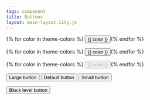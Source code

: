 ```yaml
---
tags: component
title: Buttons
layout: main-layout.11ty.js
---
```


{% for color in theme-colors %}
<button type="button" class="btn btn-{{ color }}">{{ color }}</button>{% endfor %}

{% for color in theme-colors %}
<button type="button" class="btn btn-outline-{{ color }}">{{ color }}</button>{% endfor %}

{% for color in theme-colors %}
<button type="button" class="btn btn-{{ color }}" disabled>{{ color }}</button>{% endfor %}

<p>
    <button type="button" class="btn btn-primary btn-lg">Large button</button>
    <button type="button" class="btn btn-primary">Default button</button>
    <button type="button" class="btn btn-primary btn-sm">Small button</button>
</p>

<p>
    <button type="button" class="btn btn-primary btn-lg btn-block">Block level button</button>
</p>
